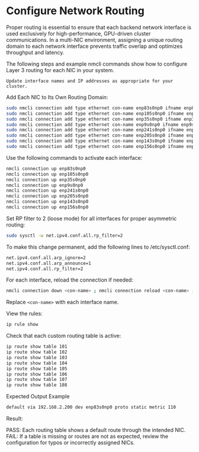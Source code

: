 # Configure Network Routing

Proper routing is essential to ensure that each backend network interface is used exclusively for high-performance, GPU-driven cluster communications. In a multi-NIC environment, assigning a unique routing domain to each network interface prevents traffic overlap and optimizes throughput and latency.

The following steps and example nmcli commands show how to configure Layer 3 routing for each NIC in your system.

```{note}
Update interface names and IP addresses as appropriate for your cluster.
```

Add Each NIC to Its Own Routing Domain:

```bash
sudo nmcli connection add type ethernet con-name enp83s0np0 ifname enp83s0np0 ipv4.method manual ipv4.addresses 192.168.1.201/31 ipv4.routes "0.0.0.0/0 192.168.1.200 table=101" ipv4.routing-rules "priority 1010 from 192.168.1.201 table 101"
sudo nmcli connection add type ethernet con-name enp105s0np0 ifname enp105s0np0 ipv4.method manual ipv4.addresses 192.168.1.203/31 ipv4.routes "0.0.0.0/0 192.168.1.202 table=102" ipv4.routing-rules "priority 1020 from 192.168.1.203 table 102"
sudo nmcli connection add type ethernet con-name enp35s0np0 ifname enp35s0np0 ipv4.method manual ipv4.addresses 192.168.1.205/31 ipv4.routes "0.0.0.0/0 192.168.1.204 table=103" ipv4.routing-rules "priority 1030 from 192.168.1.205 table 103"
sudo nmcli connection add type ethernet con-name enp9s0np0 ifname enp9s0np0 ipv4.method manual ipv4.addresses 192.168.1.207/31 ipv4.routes "0.0.0.0/0 192.168.1.206 table=104" ipv4.routing-rules "priority 1040 from 192.168.1.207 table 104"
sudo nmcli connection add type ethernet con-name enp241s0np0 ifname enp241s0np0 ipv4.method manual ipv4.addresses 192.168.1.209/31 ipv4.routes "0.0.0.0/0 192.168.1.208 table=105" ipv4.routing-rules "priority 1050 from 192.168.1.209 table 105"
sudo nmcli connection add type ethernet con-name enp205s0np0 ifname enp205s0np0 ipv4.method manual ipv4.addresses 192.168.1.211/31 ipv4.routes "0.0.0.0/0 192.168.1.210 table=106" ipv4.routing-rules "priority 1060 from 192.168.1.211 table 106"
sudo nmcli connection add type ethernet con-name enp143s0np0 ifname enp143s0np0 ipv4.method manual ipv4.addresses 192.168.1.213/31 ipv4.routes "0.0.0.0/0 192.168.1.212 table=107" ipv4.routing-rules "priority 1070 from 192.168.1.213 table 107"
sudo nmcli connection add type ethernet con-name enp156s0np0 ifname enp156s0np0 ipv4.method manual ipv4.addresses 192.168.1.215/31 ipv4.routes "0.0.0.0/0 192.168.1.214 table=108" ipv4.routing-rules "priority 1080 from 192.168.1.215 table 108"
```

Use the following commands to activate each interface:

```bash
nmcli connection up enp83s0np0
nmcli connection up enp105s0np0
nmcli connection up enp35s0np0
nmcli connection up enp9s0np0
nmcli connection up enp241s0np0
nmcli connection up enp205s0np0
nmcli connection up enp143s0np0
nmcli connection up enp156s0np0
```

Set RP filter to 2 (loose mode) for all interfaces for proper asymmetric routing:

```bash
sudo sysctl -w net.ipv4.conf.all.rp_filter=2
```

To make this change permanent, add the following lines to /etc/sysctl.conf:

```bash
net.ipv4.conf.all.arp_ignore=2
net.ipv4.conf.all.arp_announce=1
net.ipv4.conf.all.rp_filter=2
```

For each interface, reload the connection if needed:

```bash
nmcli connection down <con-name> ; nmcli connection reload <con-name> ; nmcli connection up <con-name>
```

Replace `<con-name>` with each interface name.

View the rules:

```bash
ip rule show
```

Check that each custom routing table is active:

```bash
ip route show table 101
ip route show table 102
ip route show table 103
ip route show table 104
ip route show table 105
ip route show table 106
ip route show table 107
ip route show table 108
```

Expected Output Example

```bash
default via 192.168.2.200 dev enp83s0np0 proto static metric 110
```

Result:

PASS: Each routing table shows a default route through the intended NIC.
FAIL: If a table is missing or routes are not as expected, review the configuration for typos or incorrectly assigned NICs.
